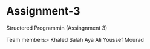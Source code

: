# Assignment-3
Structered Programmin (Assingnment 3)

Team members:-
Khaled Salah 
Aya Ali
Youssef Mourad

